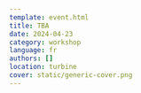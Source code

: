 ```yaml
---
template: event.html
title: TBA
date: 2024-04-23
category: workshop
language: fr
authors: []
location: turbine
cover: static/generic-cover.png
---
```

